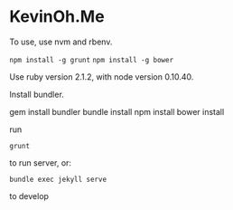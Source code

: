 # KevinOh.Me

To use, use nvm and rbenv.

`npm install -g grunt`
`npm install -g bower`

Use ruby version 2.1.2, with node version 0.10.40.

Install bundler.

gem install bundler
bundle install
npm install
bower install

run

`grunt`

to run server, or:

`bundle exec jekyll serve`

to develop